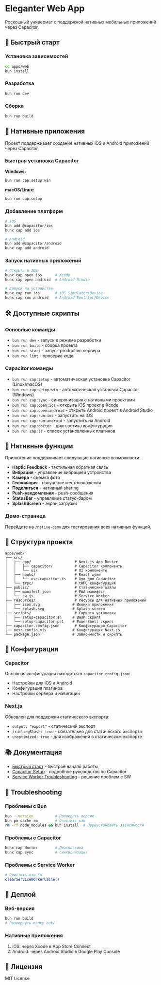 # Eleganter Web App

Роскошный универмаг с поддержкой нативных мобильных приложений через Capacitor.

## 🚀 Быстрый старт

### Установка зависимостей
```bash
cd apps/web
bun install
```

### Разработка
```bash
bun run dev
```

### Сборка
```bash
bun run build
```

## 📱 Нативные приложения

Проект поддерживает создание нативных iOS и Android приложений через Capacitor.

### Быстрая установка Capacitor

**Windows:**
```powershell
bun run cap:setup:win
```

**macOS/Linux:**
```bash
bun run cap:setup
```

### Добавление платформ
```bash
# iOS
bun add @capacitor/ios
bunx cap add ios

# Android
bun add @capacitor/android
bunx cap add android
```

### Запуск нативных приложений
```bash
# Открыть в IDE
bunx cap open ios      # Xcode
bunx cap open android  # Android Studio

# Запуск на устройстве
bunx cap run ios       # iOS Simulator/Device
bunx cap run android   # Android Emulator/Device
```

## 🛠️ Доступные скрипты

### Основные команды
- `bun run dev` - запуск в режиме разработки
- `bun run build` - сборка проекта
- `bun run start` - запуск production сервера
- `bun run lint` - проверка кода

### Capacitor команды
- `bun run cap:setup` - автоматическая установка Capacitor (Linux/macOS)
- `bun run cap:setup:win` - автоматическая установка Capacitor (Windows)
- `bun run cap:sync` - синхронизация с нативными проектами
- `bun run cap:open:ios` - открыть iOS проект в Xcode
- `bun run cap:open:android` - открыть Android проект в Android Studio
- `bun run cap:run:ios` - запустить на iOS
- `bun run cap:run:android` - запустить на Android
- `bun run cap:doctor` - диагностика конфигурации
- `bun run cap:ls` - список установленных плагинов

## 🎯 Нативные функции

Приложение поддерживает следующие нативные возможности:

- **Haptic Feedback** - тактильная обратная связь
- **Вибрация** - управление вибрацией устройства
- **Камера** - съемка фото
- **Геолокация** - получение местоположения
- **Поделиться** - нативный sharing
- **Push-уведомления** - push-сообщения
- **StatusBar** - управление статус-баром
- **SplashScreen** - экран загрузки

### Демо-страница
Перейдите на `/native-demo` для тестирования всех нативных функций.

## 📁 Структура проекта

```
apps/web/
├── src/
│   ├── app/                    # Next.js App Router
│   │   ├── capacitor/          # Capacitor компоненты
│   │   └── ui/                 # UI компоненты
│   ├── hooks/                  # React хуки
│   │   └── use-capacitor.ts    # Хук для Capacitor
│   └── trpc/                   # tRPC конфигурация
├── public/                     # Статические файлы
│   ├── manifest.json           # PWA манифест
│   └── sw.js                   # Service Worker
├── resources/                  # Ресурсы для нативных приложений
│   ├── icon.svg               # Иконка приложения
│   └── splash.svg             # Splash screen
├── scripts/                    # Скрипты установки
│   ├── setup-capacitor.sh     # Bash скрипт
│   └── setup-capacitor.ps1    # PowerShell скрипт
├── capacitor.config.json       # Конфигурация Capacitor
├── next.config.mjs            # Конфигурация Next.js
└── package.json               # Зависимости и скрипты
```

## 🔧 Конфигурация

### Capacitor
Основная конфигурация находится в `capacitor.config.json`:
- Настройки для iOS и Android
- Конфигурация плагинов
- Настройки сервера и навигации

### Next.js
Обновлен для поддержки статического экспорта:
- `output: "export"` - статический экспорт
- `trailingSlash: true` - обязательно для статического экспорта
- `unoptimized: true` - для изображений в статическом экспорте

## 📚 Документация

- [Быстрый старт](./QUICK_START.md) - быстрое начало работы
- [Capacitor Setup](./CAPACITOR_SETUP.md) - подробное руководство по Capacitor
- [Service Worker Troubleshooting](./SERVICE_WORKER_TROUBLESHOOTING.md) - решение проблем с SW

## 🐛 Troubleshooting

### Проблемы с Bun
```bash
bun --version          # Проверить версию
bun pm cache rm        # Очистить кэш
rm -rf node_modules && bun install  # Переустановить зависимости
```

### Проблемы с Capacitor
```bash
bunx cap doctor        # Диагностика
bunx cap sync          # Синхронизация
```

### Проблемы с Service Worker
```bash
# Очистить кэш SW
clearServiceWorkerCache()
```

## 🚀 Деплой

### Веб-версия
```bash
bun run build
# Развернуть папку out/
```

### Нативные приложения
1. iOS: через Xcode в App Store Connect
2. Android: через Android Studio в Google Play Console

## 📄 Лицензия

MIT License 